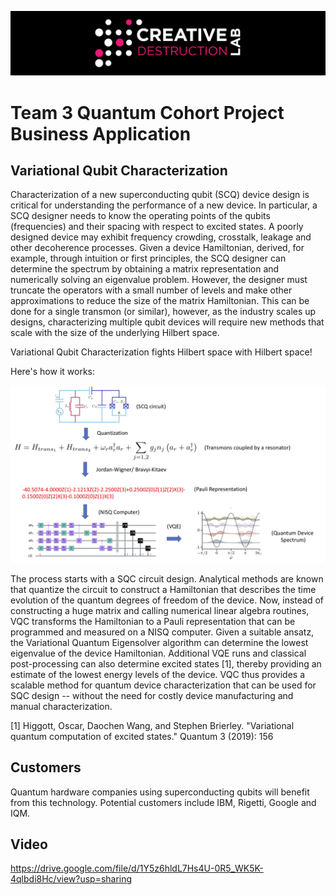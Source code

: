![CDL 2020 Cohort Project](../figures/CDL_logo.jpg)
# Team 3 Quantum Cohort Project Business Application

## Variational Qubit Characterization

Characterization of a new superconducting qubit (SCQ) device design is critical for understanding the performance of a new device.  In particular, a SCQ designer needs to know the operating points of the qubits (frequencies) and their spacing with respect to excited states.  A poorly designed device may exhibit frequency crowding, crosstalk, leakage and other decoherence processes.  Given a device Hamiltonian, derived, for example, through intuition or first principles, the SCQ designer can determine the spectrum by obtaining a matrix representation and numerically solving an eigenvalue problem.  However, the designer must truncate the operators with a small number of levels and make other approximations to reduce the size of the matrix Hamiltonian.  This can be done for a single transmon (or similar), however, as the industry scales up designs, characterizing multiple qubit devices will require new methods that  scale with the size of the underlying Hilbert space.

Variational Qubit Characterization fights Hilbert space with Hilbert space!   

Here's how it works:

![system figure](../figures/VQC.jpg)

The process starts with a SQC circuit design. Analytical methods are known that quantize the circuit to construct a Hamiltonian that describes the time evolution of the quantum degrees of freedom of the device.  Now, instead of constructing a huge matrix and calling numerical linear algebra routines, VQC transforms the Hamiltonian to a Pauli representation that can be programmed and measured on a NISQ computer.  Given a suitable ansatz, the Variational Quantum Eigensolver algorithm can determine the lowest eigenvalue of the device Hamiltonian.  Additional VQE runs and classical post-processing can also determine excited states [1], thereby providing an estimate of the lowest energy levels of the device.  VQC thus provides a scalable method for quantum device characterization that can be used for SQC design -- without the need for costly device manufacturing and manual characterization.

[1] Higgott, Oscar, Daochen Wang, and Stephen Brierley. "Variational quantum computation of excited states." Quantum 3 (2019): 156

## Customers

Quantum hardware companies using superconducting qubits will benefit from this technology.  Potential customers include IBM, Rigetti, Google and IQM.

## Video

https://drive.google.com/file/d/1Y5z6hldL7Hs4U-0R5_WK5K-4qlbdi8Hc/view?usp=sharing
